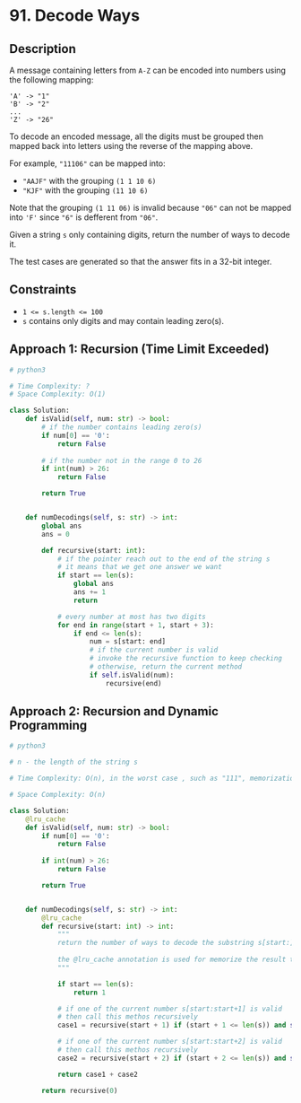 # 91. Decode Ways

## Description

A message containing letters from `A-Z` can be encoded into numbers using the following mapping:

```
'A' -> "1"
'B' -> "2"
...
'Z' -> "26"
```

To decode an encoded message, all the digits must be grouped then mapped back into letters using the reverse of the mapping above.

For example, `"11106"` can be mapped into:

- `"AAJF"` with the grouping `(1 1 10 6)`
- `"KJF"` with the grouping `(11 10 6)`

Note that the grouping `(1 11 06)` is invalid because `"06"` can not be mapped into `'F'` since `"6"` is defferent from `"06"`.

Given a string `s` only containing digits, return the number of ways to decode it.

The test cases are generated so that the answer fits in a 32-bit integer.


## Constraints

- `1 <= s.length <= 100`
- `s` contains only digits and may contain leading zero(s).

## Approach 1: Recursion (Time Limit Exceeded)

```python
# python3

# Time Complexity: ?
# Space Complexity: O(1)

class Solution:
    def isValid(self, num: str) -> bool:
        # if the number contains leading zero(s)
        if num[0] == '0':
            return False
        
        # if the number not in the range 0 to 26
        if int(num) > 26:
            return False

        return True


    def numDecodings(self, s: str) -> int:
        global ans
        ans = 0

        def recursive(start: int):
            # if the pointer reach out to the end of the string s
            # it means that we get one answer we want
            if start == len(s):
                global ans
                ans += 1
                return

            # every number at most has two digits
            for end in range(start + 1, start + 3):
                if end <= len(s):
                    num = s[start: end]
                    # if the current number is valid
                    # invoke the recursive function to keep checking
                    # otherwise, return the current method
                    if self.isValid(num):
                        recursive(end)
```

## Approach 2: Recursion and Dynamic Programming

```python
# python3

# n - the length of the string s

# Time Complexity: O(n), in the worst case , such as "111", memorization helps in pruning the recursive tree and hence invoke the recursive function only once at each position.

# Space Complexity: O(n)

class Solution:
    @lru_cache
    def isValid(self, num: str) -> bool:
        if num[0] == '0':
            return False
        
        if int(num) > 26:
            return False

        return True


    def numDecodings(self, s: str) -> int:
        @lru_cache
        def recursive(start: int) -> int:
            """
            return the number of ways to decode the substring s[start:]
            
            the @lru_cache annotation is used for memorize the result to avoid computing for the same input repeatly
            """

            if start == len(s):
                return 1

            # if one of the current number s[start:start+1] is valid
            # then call this methos recursively
            case1 = recursive(start + 1) if (start + 1 <= len(s)) and self.isValid(s[start: start+1]) else 0

            # if one of the current number s[start:start+2] is valid
            # then call this methos recursively
            case2 = recursive(start + 2) if (start + 2 <= len(s)) and self.isValid(s[start: start+2]) else 0

            return case1 + case2

        return recursive(0)
```